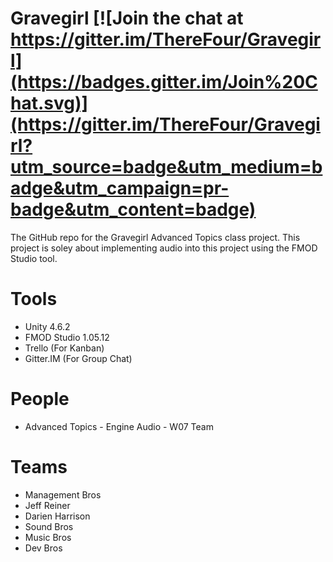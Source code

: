 # Gravegirl [![Join the chat at https://gitter.im/ThereFour/Gravegirl](https://badges.gitter.im/Join%20Chat.svg)](https://gitter.im/ThereFour/Gravegirl?utm_source=badge&utm_medium=badge&utm_campaign=pr-badge&utm_content=badge)

The GitHub repo for the Gravegirl Advanced Topics class project. This project is soley about implementing audio into this project using the FMOD Studio tool.

# Tools
 - Unity 4.6.2
 - FMOD Studio 1.05.12
 - Trello (For Kanban)
 - Gitter.IM (For Group Chat)

# People
 - Advanced Topics - Engine Audio - W07 Team

# Teams
 - Management Bros
  - Jeff Reiner
  - Darien Harrison
 - Sound Bros
 - Music Bros
 - Dev Bros

